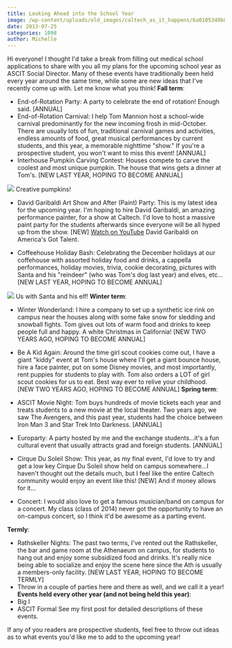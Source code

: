 ```yaml
---
title: Looking Ahead into the School Year
image: /wp-content/uploads/old_images/caltech_as_it_happens/6a0105349b8251970b0192ac30d037970d.jpg
date: 2013-07-25
categories: 1098
author: Michelle
---
```


Hi everyone!
I thought I'd take a break from filling out medical school applications to share with you all my plans for the upcoming school year as ASCIT Social Director. Many of these events have traditionally been held every year around the same time, while some are new ideas that I've recently come up with. Let me know what you think!
**Fall term**:
+ End-of-Rotation Party: A party to celebrate the end of rotation! Enough said. [ANNUAL]
+ End-of-Rotation Carnival: I help Tom Mannion host a school-wide carnival predominantly for the new incoming frosh in mid-October. There are usually lots of fun, traditional carnival games and activities, endless amounts of food, great musical performances by current students, and this year, a memorable nighttime "show." If you're a prospective student, you won't want to miss this event! [ANNUAL]
+ Interhouse Pumpkin Carving Contest: Houses compete to carve the coolest and most unique pumpkin. The house that wins gets a dinner at Tom's. [NEW LAST YEAR, HOPING TO BECOME ANNUAL]


![](/old_images/caltech_as_it_happens/6a0105349b8251970b0192ac30cec1970d.jpg)
Creative pumpkins!
+ David Garibaldi Art Show and After (Paint) Party: This is my latest idea for the upcoming year. I'm hoping to hire David Garibaldi, an amazing performance painter, for a show at Caltech. I'd love to host a massive paint party for the students afterwards since everyone will be all hyped up from the show. [NEW]
[Watch on YouTube](https://www.youtube.com/watch?v=n2GvZHvJ90o)
David Garibaldi on America's Got Talent.

+ Coffeehouse Holiday Bash: Celebrating the December holidays at our coffehouse with assorted holiday food and drinks, a cappella performances, holiday movies, trivia, cookie decorating, pictures with Santa and his "reindeer" (who was Tom's dog last year) and elves, etc... [NEW LAST YEAR, HOPING TO BECOME ANNUAL]


![](/old_images/caltech_as_it_happens/6a0105349b8251970b01901e716288970b.jpg)
Us with Santa and his elf!
**Winter term**:
+ Winter Wonderland: I hire a company to set up a synthetic ice rink on campus near the houses along with some fake snow for sledding and snowball fights. Tom gives out lots of warm food and drinks to keep people full and happy. A white Christmas in California! [NEW TWO YEARS AGO, HOPING TO BECOME ANNUAL]
+ Be A Kid Again: Around the time girl scout cookies come out, I have a giant "kiddy" event at Tom's house where I'll get a giant bounce house, hire a face painter, put on some Disney movies, and most importantly, rent puppies for students to play with. Tom also orders a LOT of girl scout cookies for us to eat. Best way ever to relive your childhood. [NEW TWO YEARS AGO, HOPING TO BECOME ANNUAL]
**Spring term**:
+ ASCIT Movie Night: Tom buys hundreds of movie tickets each year and treats students to a new movie at the local theater. Two years ago, we saw The Avengers, and this past year, students had the choice between Iron Man 3 and Star Trek Into Darkness. [ANNUAL]
+ Europarty: A party hosted by me and the exchange students...it's a fun cultural event that usually attracts grad and foreign students. [ANNUAL]
+ Cirque Du Soleil Show: This year, as my final event, I'd love to try and get a low key Cirque Du Soleil show held on campus somewhere...I haven't thought out the details much, but I feel like the entire Caltech community would enjoy an event like this! [NEW]
And if money allows for it...

+ Concert: I would also love to get a famous musician/band on campus for a concert. My class (class of 2014) never got the opportunity to have an on-campus concert, so I think it'd be awesome as a parting event.

**Termly**:
+ Rathskeller Nights: The past two terms, I've rented out the Rathskeller, the bar and game room at the Athenaeum on campus, for students to hang out and enjoy some subsidized food and drinks. It's really nice being able to socialize and enjoy the scene here since the Ath is usually a members-only facility. [NEW LAST YEAR, HOPING TO BECOME TERMLY]
+ Throw in a couple of parties here and there as well, and we call it a year!
**Events held every other year (and not being held this year)**:
+ Big I
+ ASCIT Formal
See my first post for detailed descriptions of these events.

If any of you readers are prospective students, feel free to throw out ideas as to what events you'd like me to add to the upcoming year!

